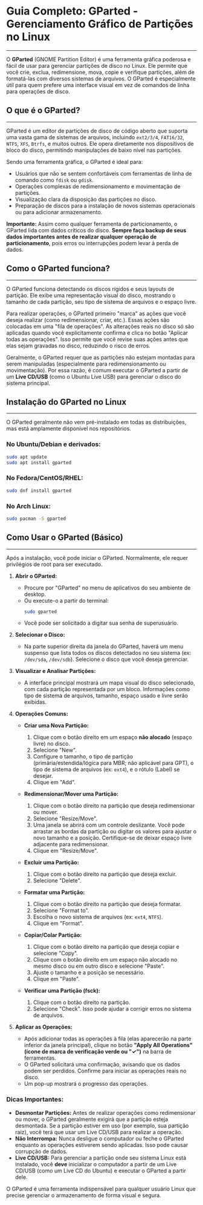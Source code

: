 # Guia Completo: GParted - Gerenciamento Gráfico de Partições no Linux
---

O **GParted** (GNOME Partition Editor) é uma ferramenta gráfica poderosa e fácil de usar para gerenciar partições de disco no Linux. Ele permite que você crie, exclua, redimensione, mova, copie e verifique partições, além de formatá-las com diversos sistemas de arquivos. O GParted é especialmente útil para quem prefere uma interface visual em vez de comandos de linha para operações de disco.

## O que é o GParted?
---

GParted é um editor de partições de disco de código aberto que suporta uma vasta gama de sistemas de arquivos, incluindo `ext2/3/4`, `FAT16/32`, `NTFS`, `XFS`, `Btrfs`, e muitos outros. Ele opera diretamente nos dispositivos de bloco do disco, permitindo manipulações de baixo nível nas partições.

Sendo uma ferramenta gráfica, o GParted é ideal para:
* Usuários que não se sentem confortáveis com ferramentas de linha de comando como `fdisk` ou `gdisk`.
* Operações complexas de redimensionamento e movimentação de partições.
* Visualização clara da disposição das partições no disco.
* Preparação de discos para a instalação de novos sistemas operacionais ou para adicionar armazenamento.

**Importante:** Assim como qualquer ferramenta de particionamento, o GParted lida com dados críticos do disco. **Sempre faça backup de seus dados importantes antes de realizar qualquer operação de particionamento**, pois erros ou interrupções podem levar à perda de dados.

## Como o GParted funciona?
---

O GParted funciona detectando os discos rígidos e seus layouts de partição. Ele exibe uma representação visual do disco, mostrando o tamanho de cada partição, seu tipo de sistema de arquivos e o espaço livre.

Para realizar operações, o GParted primeiro "marca" as ações que você deseja realizar (como redimensionar, criar, etc.). Essas ações são colocadas em uma "fila de operações". As alterações reais no disco só são aplicadas quando você explicitamente confirma e clica no botão "Aplicar todas as operações". Isso permite que você revise suas ações antes que elas sejam gravadas no disco, reduzindo o risco de erros.

Geralmente, o GParted requer que as partições não estejam montadas para serem manipuladas (especialmente para redimensionamento ou movimentação). Por essa razão, é comum executar o GParted a partir de um **Live CD/USB** (como o Ubuntu Live USB) para gerenciar o disco do sistema principal.

## Instalação do GParted no Linux
---

O GParted geralmente não vem pré-instalado em todas as distribuições, mas está amplamente disponível nos repositórios.

### No Ubuntu/Debian e derivados:

```bash
sudo apt update
sudo apt install gparted
```

### No Fedora/CentOS/RHEL:

```bash
sudo dnf install gparted
```

### No Arch Linux:

```bash
sudo pacman -S gparted
```

## Como Usar o GParted (Básico)
---

Após a instalação, você pode iniciar o GParted. Normalmente, ele requer privilégios de root para ser executado.

1.  **Abrir o GParted:**
    * Procure por "GParted" no menu de aplicativos do seu ambiente de desktop.
    * Ou execute-o a partir do terminal:
        ```bash
        sudo gparted
        ```
    * Você pode ser solicitado a digitar sua senha de superusuário.

2.  **Selecionar o Disco:**
    * Na parte superior direita da janela do GParted, haverá um menu suspenso que lista todos os discos detectados no seu sistema (ex: `/dev/sda`, `/dev/sdb`). Selecione o disco que você deseja gerenciar.

3.  **Visualizar e Analisar Partições:**
    * A interface principal mostrará um mapa visual do disco selecionado, com cada partição representada por um bloco. Informações como tipo de sistema de arquivos, tamanho, espaço usado e livre serão exibidas.

4.  **Operações Comuns:**

    * **Criar uma Nova Partição:**
        1.  Clique com o botão direito em um espaço **não alocado** (espaço livre) no disco.
        2.  Selecione "New".
        3.  Configure o tamanho, o tipo de partição (primária/estendida/lógica para MBR; não aplicável para GPT), o tipo de sistema de arquivos (ex: `ext4`), e o rótulo (Label) se desejar.
        4.  Clique em "Add".

    * **Redimensionar/Mover uma Partição:**
        1.  Clique com o botão direito na partição que deseja redimensionar ou mover.
        2.  Selecione "Resize/Move".
        3.  Uma janela se abrirá com um controle deslizante. Você pode arrastar as bordas da partição ou digitar os valores para ajustar o novo tamanho e a posição. Certifique-se de deixar espaço livre adjacente para redimensionar.
        4.  Clique em "Resize/Move".

    * **Excluir uma Partição:**
        1.  Clique com o botão direito na partição que deseja excluir.
        2.  Selecione "Delete".

    * **Formatar uma Partição:**
        1.  Clique com o botão direito na partição que deseja formatar.
        2.  Selecione "Format to".
        3.  Escolha o novo sistema de arquivos (ex: `ext4`, `NTFS`).
        4.  Clique em "Format".

    * **Copiar/Colar Partição:**
        1.  Clique com o botão direito na partição que deseja copiar e selecione "Copy".
        2.  Clique com o botão direito em um espaço não alocado no mesmo disco ou em outro disco e selecione "Paste".
        3.  Ajuste o tamanho e a posição se necessário.
        4.  Clique em "Paste".

    * **Verificar uma Partição (fsck):**
        1.  Clique com o botão direito na partição.
        2.  Selecione "Check". Isso pode ajudar a corrigir erros no sistema de arquivos.

5.  **Aplicar as Operações:**
    * Após adicionar todas as operações à fila (elas aparecerão na parte inferior da janela principal), clique no botão **"Apply All Operations" (ícone de marca de verificação verde ou "✓")** na barra de ferramentas.
    * O GParted solicitará uma confirmação, avisando que os dados podem ser perdidos. Confirme para iniciar as operações reais no disco.
    * Um pop-up mostrará o progresso das operações.

### Dicas Importantes:
* **Desmontar Partições:** Antes de realizar operações como redimensionar ou mover, o GParted geralmente exigirá que a partição esteja desmontada. Se a partição estiver em uso (por exemplo, sua partição raiz), você terá que usar um Live CD/USB para realizar a operação.
* **Não Interrompa:** Nunca desligue o computador ou feche o GParted enquanto as operações estiverem sendo aplicadas. Isso pode causar corrupção de dados.
* **Live CD/USB:** Para gerenciar a partição onde seu sistema Linux está instalado, você **deve** inicializar o computador a partir de um Live CD/USB (como um Live CD do Ubuntu) e executar o GParted a partir dele.

O GParted é uma ferramenta indispensável para qualquer usuário Linux que precise gerenciar o armazenamento de forma visual e segura.

